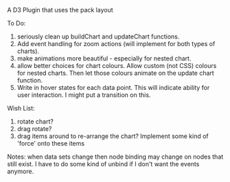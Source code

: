 A D3 Plugin that uses the pack layout

To Do:
1. seriously clean up buildChart and updateChart functions.
2. Add event handling for zoom actions (will implement for both types of charts).
3. make animations more beautiful - especially for nested chart.
4. allow better choices for chart colours. Allow custom (not CSS) colours for nested charts. Then let those colours animate on the update chart function.
5. Write in hover states for each data point. This will indicate ability for user interaction. I might put a transition on this.

Wish List:
1. rotate chart?
2. drag rotate?
3. drag items around to re-arrange the chart? Implement some kind of 'force' onto these items 

Notes: when data sets change then node binding may change on nodes that still exist. I have to do some kind of unbind if I don't want the events anymore.

